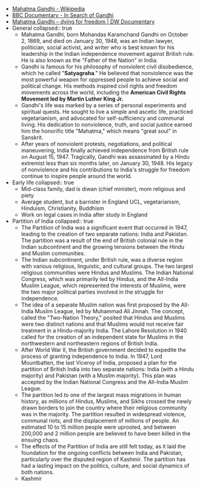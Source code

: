 - [Mahatma Gandhi - Wikipedia](https://en.wikipedia.org/wiki/Mahatma_Gandhi)
- [BBC Documentary - In Search of Gandhi](https://www.youtube.com/watch?v=itBdUthGEXA)
- [Mahatma Gandhi – dying for freedom | DW Documentary](https://www.youtube.com/watch?v=hpZwCRInrgo)
- General
  collapsed:: true
	- Mahatma Gandhi, born Mohandas Karamchand Gandhi on October 2, 1869, and died on January 30, 1948, was an Indian lawyer, politician, social activist, and writer who is best known for his leadership in the Indian independence movement against British rule. He is also known as the "Father of the Nation" in India.
	- Gandhi is famous for his philosophy of nonviolent civil disobedience, which he called "**Satyagraha**." He believed that nonviolence was the most powerful weapon for oppressed people to achieve social and political change. His methods inspired civil rights and freedom movements across the world, including the **American Civil Rights Movement led by Martin Luther King Jr.**
	- Gandhi's life was marked by a series of personal experiments and spiritual quests. He sought to live a simple and ascetic life, practiced vegetarianism, and advocated for self-sufficiency and communal living. His dedication to nonviolence, truth, and social justice earned him the honorific title "Mahatma," which means "great soul" in Sanskrit.
	- After years of nonviolent protests, negotiations, and political maneuvering, India finally achieved independence from British rule on August 15, 1947. Tragically, Gandhi was assassinated by a Hindu extremist less than six months later, on January 30, 1948. His legacy of nonviolence and his contributions to India's struggle for freedom continue to inspire people around the world.
- Early life
  collapsed:: true
	- Mid-class family, dad is diwan (chief minister), mom religious and piety
	- Average student, but a barrister in England UCL, vegetarianism, Hinduism, Christianity, Buddhism
	- Work on legal cases in India after study in England
- Partition of India
  collapsed:: true
	- The Partition of India was a significant event that occurred in 1947, leading to the creation of two separate nations: India and Pakistan. The partition was a result of the end of British colonial rule in the Indian subcontinent and the growing tensions between the Hindu and Muslim communities.
	- The Indian subcontinent, under British rule, was a diverse region with various religious, linguistic, and cultural groups. The two largest religious communities were Hindus and Muslims. The Indian National Congress, which was primarily led by Hindus, and the All-India Muslim League, which represented the interests of Muslims, were the two major political parties involved in the struggle for independence.
	- The idea of a separate Muslim nation was first proposed by the All-India Muslim League, led by Muhammad Ali Jinnah. The concept, called the "Two-Nation Theory," posited that Hindus and Muslims were two distinct nations and that Muslims would not receive fair treatment in a Hindu-majority India. The Lahore Resolution in 1940 called for the creation of an independent state for Muslims in the northwestern and northeastern regions of British India.
	- After World War II, the British government decided to expedite the process of granting independence to India. In 1947, Lord Mountbatten, the last Viceroy of India, proposed a plan for the partition of British India into two separate nations: India (with a Hindu majority) and Pakistan (with a Muslim majority). This plan was accepted by the Indian National Congress and the All-India Muslim League.
	- The partition led to one of the largest mass migrations in human history, as millions of Hindus, Muslims, and Sikhs crossed the newly drawn borders to join the country where their religious community was in the majority. The partition resulted in widespread violence, communal riots, and the displacement of millions of people. An estimated 10 to 15 million people were uprooted, and between 200,000 and 2 million people are believed to have been killed in the ensuing chaos.
	- The effects of the Partition of India are still felt today, as it laid the foundation for the ongoing conflicts between India and Pakistan, particularly over the disputed region of Kashmir. The partition has had a lasting impact on the politics, culture, and social dynamics of both nations.
	- Kashmir